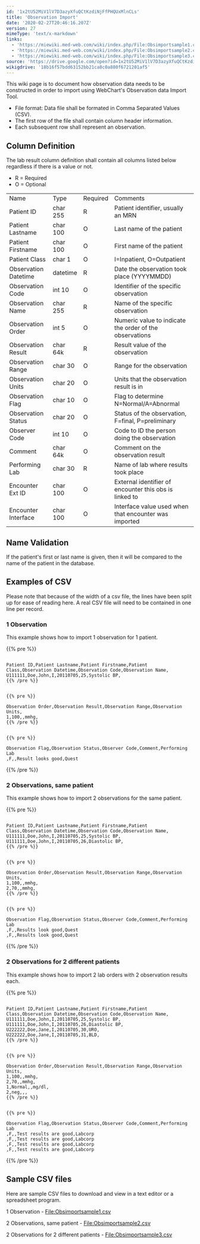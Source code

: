 ```yaml
---
id: '1x2tU52MiV1lV7D3azyXfuQCtKzdiNjFfPHQUxMlnCLs'
title: 'Observation Import'
date: '2020-02-27T20:46:16.207Z'
version: 27
mimeType: 'text/x-markdown'
links:
  - 'https://miewiki.med-web.com/wiki/index.php/File:Obsimportsample1.csv'
  - 'https://miewiki.med-web.com/wiki/index.php/File:Obsimportsample2.csv'
  - 'https://miewiki.med-web.com/wiki/index.php/File:Obsimportsample3.csv'
source: 'https://drive.google.com/open?id=1x2tU52MiV1lV7D3azyXfuQCtKzdiNjFfPHQUxMlnCLs'
wikigdrive: '18b16f57bdd63152bb21ca8c0a880f6721201af5'
---
```

This wiki page is to document how observation data needs to be constructed in order to import using WebChart's Observation data Import Tool.

* File format: Data file shall be formated in Comma Separated Values (CSV).
* The first row of the file shall contain column header information.
* Each subsequent row shall represent an observation.

## Column Definition

The lab result column definition shall contain all columns listed below regardless if there is a value or not.

* R = Required
* O = Optional
<table>
<tr>
<td>Name</td>
<td>Type</td>
<td>Required</td>
<td>Comments</td>
</tr>
<tr>
<td>Patient ID</td>
<td>char 255</td>
<td>R</td>
<td>Patient identifier, usually an MRN</td>
</tr>
<tr>
<td>Patient Lastname</td>
<td>char 100</td>
<td>O</td>
<td>Last name of the patient</td>
</tr>
<tr>
<td>Patient Firstname</td>
<td>char 100</td>
<td>O</td>
<td>First name of the patient</td>
</tr>
<tr>
<td>Patient Class</td>
<td>char 1</td>
<td>O</td>
<td>I=Inpatient, O=Outpatient</td>
</tr>
<tr>
<td>Observation Datetime</td>
<td>datetime</td>
<td>R</td>
<td>Date the observation took place (YYYYMMDD)</td>
</tr>
<tr>
<td>Observation Code</td>
<td>int 10</td>
<td>O</td>
<td>Identifier of the specific observation</td>
</tr>
<tr>
<td>Observation Name</td>
<td>char 255</td>
<td>R</td>
<td>Name of the specific observation</td>
</tr>
<tr>
<td>Observation Order</td>
<td>int 5</td>
<td>O</td>
<td>Numeric value to indicate the order of the observations</td>
</tr>
<tr>
<td>Observation Result</td>
<td>char 64k</td>
<td>R</td>
<td>Result value of the observation</td>
</tr>
<tr>
<td>Observation Range</td>
<td>char 30</td>
<td>O</td>
<td>Range for the observation</td>
</tr>
<tr>
<td>Observation Units</td>
<td>char 20</td>
<td>O</td>
<td>Units that the observation result is in</td>
</tr>
<tr>
<td>Observation Flag</td>
<td>char 10</td>
<td>O</td>
<td>Flag to determine N=Normal/A=Abnormal</td>
</tr>
<tr>
<td>Observation Status</td>
<td>char 20</td>
<td>O</td>
<td>Status of the observation, F=final, P=preliminary</td>
</tr>
<tr>
<td>Observer Code</td>
<td>int 10</td>
<td>O</td>
<td>Code to ID the person doing the observation</td>
</tr>
<tr>
<td>Comment</td>
<td>char 64k</td>
<td>O</td>
<td>Comment on the observation result</td>
</tr>
<tr>
<td>Performing Lab</td>
<td>char 30</td>
<td>R</td>
<td>Name of lab where results took place</td>
</tr>
<tr>
<td>Encounter Ext ID</td>
<td>char 100</td>
<td>O</td>
<td>External identifier of encounter this obs is linked to</td>
</tr>
<tr>
<td>Encounter Interface</td>
<td>char 100</td>
<td>O</td>
<td>Interface value used when that encounter was imported</td>
</tr>
</table>

## Name Validation

If the patient's first or last name is given, then it will be compared to the name of the patient in the database.

## Examples of CSV

Please note that because of the width of a csv file, the lines have been split up for ease of reading here. A real CSV file will need to be contained in one line per record.

### 1 Observation

This example shows how to import 1 observation for 1 patient.

{{% pre %}}
```

Patient ID,Patient Lastname,Patient Firstname,Patient Class,Observation Datetime,Observation Code,Observation Name,
U111111,Doe,John,I,20110705,25,Systolic BP,
{{% /pre %}}


{{% pre %}}

Observation Order,Observation Result,Observation Range,Observation Units,
1,100,,mmhg,
{{% /pre %}}


{{% pre %}}

Observation Flag,Observation Status,Observer Code,Comment,Performing Lab
,F,,Result looks good,Quest
```
{{% /pre %}}

### 2 Observations, same patient

This example shows how to import 2 observations for the same patient.

{{% pre %}}
```

Patient ID,Patient Lastname,Patient Firstname,Patient Class,Observation Datetime,Observation Code,Observation Name,
U111111,Doe,John,I,20110705,25,Systolic BP,
U111111,Doe,John,I,20110705,26,Diastolic BP,
{{% /pre %}}


{{% pre %}}

Observation Order,Observation Result,Observation Range,Observation Units,
1,100,,mmhg,
2,70,,mmhg,
{{% /pre %}}


{{% pre %}}

Observation Flag,Observation Status,Observer Code,Comment,Performing Lab
,F,,Results look good,Quest
,F,,Results look good,Quest
```
{{% /pre %}}

### 2 Observations for 2 different patients

This example shows how to import 2 lab orders with 2 observation results each.

{{% pre %}}
```

Patient ID,Patient Lastname,Patient Firstname,Patient Class,Observation Datetime,Observation Code,Observation Name,
U111111,Doe,John,I,20110705,25,Systolic BP,
U111111,Doe,John,I,20110705,26,Diastolic BP,
U222222,Doe,Jane,I,20110705,30,URO,
U222222,Doe,Jane,I,20110705,31,BLD,
{{% /pre %}}


{{% pre %}}

Observation Order,Observation Result,Observation Range,Observation Units,
1,100,,mmhg,
2,70,,mmhg,
1,Normal,,mg/dl,
2,neg,,,
{{% /pre %}}


{{% pre %}}

Observation Flag,Observation Status,Observer Code,Comment,Performing Lab
,F,,Test results are good,Labcorp
,F,,Test results are good,Labcorp
,F,,Test results are good,Labcorp
,F,,Test results are good,Labcorp
```
{{% /pre %}}

## Sample CSV files

Here are sample CSV files to download and view in a text editor or a spreadsheet program.

1 Observation - [File:Obsimportsample1.csv](https://miewiki.med-web.com/wiki/index.php/File:Obsimportsample1.csv)

2 Observations, same patient - [File:Obsimportsample2.csv](https://miewiki.med-web.com/wiki/index.php/File:Obsimportsample2.csv)

2 Observations for 2 different patients - [File:Obsimportsample3.csv](https://miewiki.med-web.com/wiki/index.php/File:Obsimportsample3.csv)

